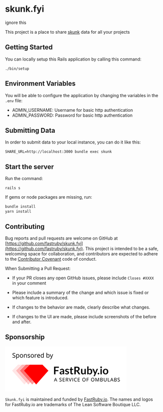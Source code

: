 # skunk.fyi

ignore this

This project is a place to share [skunk](https://github.com/fastruby/skunk) data for all your projects

## Getting Started

You can locally setup this Rails application by calling this command:

```
./bin/setup
```

## Environment Variables

You will be able to configure the application by changing the variables in the
`.env` file:

- ADMIN_USERNAME: Username for basic http authentication
- ADMIN_PASSWORD: Password for basic http authentication

## Submitting Data

In order to submit data to your local instance, you can do it like this:

```
SHARE_URL=http://localhost:3000 bundle exec skunk
```

## Start the server

Run the command:

```
rails s
```

If gems or node packages are missing, run:

```
bundle install
yarn install
```

## Contributing

Bug reports and pull requests are welcome on GitHub at [https://github.com/fastruby/skunk.fyi](https://github.com/fastruby/skunk.fyi). This project is intended to be a safe, welcoming space for collaboration, and contributors are expected to adhere to the [Contributor Covenant](https://github.com/fastruby/skunk.fyi/blob/main/CODE_OF_CONDUCT.md) code of conduct.

When Submitting a Pull Request:

- If your PR closes any open GitHub issues, please include `Closes #XXXX` in your comment

- Please include a summary of the change and which issue is fixed or which feature is introduced.

- If changes to the behavior are made, clearly describe what changes.

- If changes to the UI are made, please include screenshots of the before and after.

## Sponsorship

![FastRuby.io | Rails Upgrade Services](https://github.com/fastruby/skunk.fyi/raw/main/app/assets/images/fastruby-logo.png)

`Skunk.fyi` is maintained and funded by [FastRuby.io](https://fastruby.io). The names and logos for FastRuby.io are trademarks of The Lean Software Boutique LLC.
